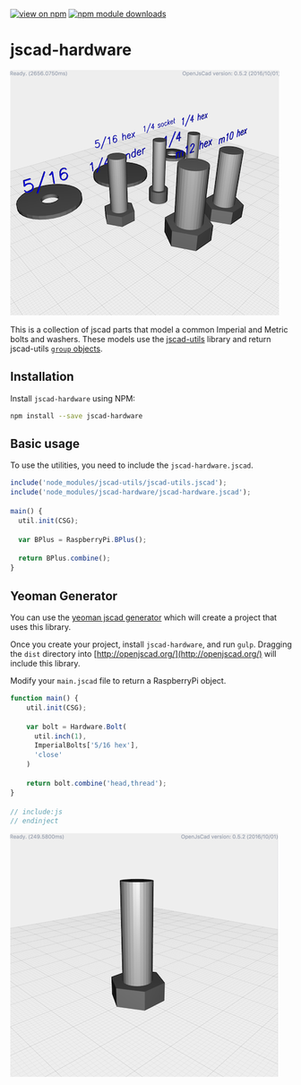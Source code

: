 [![view on npm](http://img.shields.io/npm/v/jscad-hardware.svg)](https://www.npmjs.org/package/jscad-hardware) [![npm module downloads](http://img.shields.io/npm/dt/jscad-hardware.svg)](https://www.npmjs.org/package/jscad-hardware)

# jscad-hardware

![bplus example](docs/jscad-hardware.png)

This is a collection of jscad parts that model a common Imperial and Metric bolts and washers.  These models use the [jscad-utils](https://github.com/johnwebbcole/jscad-utils) library and return jscad-utils [`group` objects](https://github.com/johnwebbcole/jscad-utils#utilgroupnames-objects--object).


## Installation
Install `jscad-hardware` using NPM:

```bash
npm install --save jscad-hardware
```

## Basic usage
To use the utilities, you need to include the `jscad-hardware.jscad`.

```javascript
include('node_modules/jscad-utils/jscad-utils.jscad');
include('node_modules/jscad-hardware/jscad-hardware.jscad');

main() {
  util.init(CSG);

  var BPlus = RaspberryPi.BPlus();

  return BPlus.combine();
}
```

## Yeoman Generator
You can use the [yeoman jscad generator](https://www.npmjs.com/package/generator-jscad) which will create a project that uses this library.

Once you create your project, install `jscad-hardware`, and run `gulp`.  Dragging the `dist` directory into [http://openjscad.org/](http://openjscad.org/) will include this library.

Modify your `main.jscad` file to return a RaspberryPi object.

```javascript
function main() {
    util.init(CSG);

    var bolt = Hardware.Bolt(
      util.inch(1),
      ImperialBolts['5/16 hex'],
      'close'
    )

    return bolt.combine('head,thread');
}

// include:js
// endinject
```

![bplus example](docs/bolt.png)
